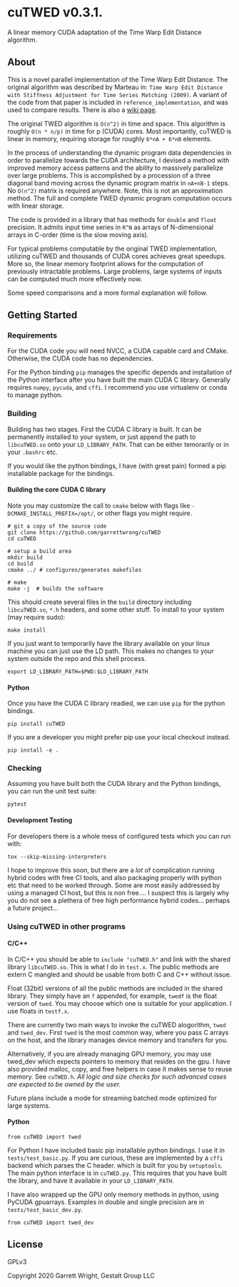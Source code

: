 # cuTWED v0.3.1.

A linear memory CUDA adaptation of the Time Warp Edit Distance algorithm.

## About

This is a novel parallel implementation of the Time Warp Edit Distance.
The original algorithm was described by Marteau in:
    `Time Warp Edit Distance with Stiffness Adjustment for Time Series Matching (2009)`.
A variant of the code from that paper is included in `reference_implementation`,
and was used to compare results. There is also a
[wiki page](https://en.wikipedia.org/wiki/Time_Warp_Edit_Distance).

The original TWED algorithm is `O(n^2)` in time and space.
This algorithm is roughly `O(n * n/p)` in time for p (CUDA) cores.
Most importantly, cuTWED is linear in memory,
requiring storage for roughly `6*nA + 6*nB` elements.

In the process of understanding the dynamic program data dependencies in order to parallelize
towards the CUDA architecture, I devised a method with improved memory access patterns
and the ability to massively parallelize over large problems.
This is accomplished by a procession of a three diagonal band moving across the dynamic
program matrix in `nA+nB-1` steps.  No `O(n^2)` matrix is required anywhere.
Note, this is not an approximation method.  The full and complete TWED dynamic program
computation occurs with linear storage.

The code is provided in a library that has methods for `double` and `float` precision.
It admits input time series in `R^N` as arrays of N-dimensional arrays in C-order
(time is the slow moving axis).

For typical problems computable by the original TWED implementation,
utilizing cuTWED and thousands of CUDA cores achieves great speedups.
More so, the linear memory footprint allows for the computation
of previously intractable problems.  Large problems, large systems
of inputs can be computed much more effectively now.

Some speed comparisons and a more formal explanation will follow.

## Getting Started

### Requirements

For the CUDA code you will need NVCC, a CUDA capable card and CMake.
Otherwise, the CUDA code has no dependencies.

For the Python binding `pip` manages the specific depends and installation of the Python
interface after you have built the main CUDA C library.  Generally requires
`numpy`, `pycuda`, and `cffi`.  I recommend you use virtualenv or conda to manage python.

### Building

Building has two stages.  First the CUDA C library is built.  It can be permanently installed to your system,
or just append the path to  `libcuTWED.so` onto your `LD_LIBRARY_PATH`.  That can be either temorarily or in your
`.bashrc` etc.

If you would like the python bindings, I have (with great pain) formed a pip installable package for the bindings.

#### Building the core CUDA C library

Note you may customize the call to `cmake` below with flags like `-DCMAKE_INSTALL_PREFIX=/opt/`, or other flags
you might require.

```
# git a copy of the source code
git clone https://github.com/garrettwrong/cuTWED
cd cuTWED

# setup a build area
mkdir build
cd build
cmake ../ # configures/generates makefiles

# make
make -j  # builds the software
```

This should create several files in the `build` directory including `libcuTWED.so`, `*.h` headers, and some other stuff.
To install to your system (may require sudo):

```
make install
```

If you just want to temporarily have the library available on your linux machine you can just use the LD path.
This makes no changes to your system outside the repo and this shell process.
```
export LD_LIBRARY_PATH=$PWD:$LD_LIBRARY_PATH
```

#### Python
Once you have the CUDA C library readied, we can use `pip` for the python bindings.

```
pip install cuTWED
```

If you are a developer you might prefer pip use your local checkout instead.
```
pip install -e .
```

### Checking

Assuming you have built both the CUDA library and the Python bindings, you can run the unit test suite:

```
pytest
```

#### Development Testing

For developers there is a whole mess of configured tests which you can run with:

```
tox --skip-missing-interpreters
```

I hope to improve this soon, but there are a _lot_ of complication running hybrid codes with
free CI tools, and also packaging properly with python etc that need to be worked through.  Some are most
easily addressed by using a managed CI host, but this is non free.... I suspect this
is largely why you do not see a plethera of free high performance hybrid codes... perhaps a future project...

### Using cuTWED in other programs

#### C/C++

In C/C++ you should be able to `include "cuTWED.h"` and link with the shared library `libcuTWED.so`.
This is what I do in `test.x`.  The public methods are extern C mangled and should be usable
from both C and C++ without issue.

Float (32bit) versions of all the public methods are included in the shared library.
They simply have an `f` appended, for example, `twedf` is the float version of `twed`.
You may choose which one is suitable for your application.  I use floats in `testf.x`.

There are currently two main ways to invoke the cuTWED alogorithm, `twed` and `twed_dev`.
First `twed` is the most common way, where you pass C arrays on the host,
and the library manages device memory and transfers for you.

Alternatively, if you are already managing GPU memory,
you may use twed_dev which expects pointers to memory that resides on the gpu.
I have also provided malloc, copy, and free helpers in case it makes sense to reuse memory.
See `cuTWED.h`.
_All logic and size checks for such advanced cases are expected to be owned by the user._

Future plans include a mode for streaming batched mode optimized for large systems.

#### Python

```
from cuTWED import twed
```

For Python I have included basic pip installable python bindings.  I use it in `tests/test_basic.py`.
If you are curious, these are implemented by a `cffi` backend which parses the C header.
which is built for you by `setuptools`. The main python interface is in `cuTWED.py`.
This requires that you have built the library, and have it available in your `LD_LIBRARY_PATH`.

I have also wrapped up the GPU only memory methods in python, using PyCUDA gpuarrays.
Examples in double and single precision are in `tests/test_basic_dev.py`.

```
from cuTWED import twed_dev
```

## License

GPLv3

Copyright 2020 Garrett Wright, Gestalt Group LLC
